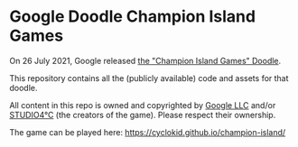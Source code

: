 # Google Doodle Champion Island Games

On 26 July 2021, Google released [the "Champion Island Games" Doodle](https://www.google.com/doodles/doodle-champion-island-games-july-26).

This repository contains all the (publicly available) code and assets for that doodle.

All content in this repo is owned and copyrighted by [Google LLC](https://google.com) and/or [STUDIO4°C](http://www.studio4c.co.jp/) (the creators of the game). Please respect their ownership.

The game can be played here: https://cyclokid.github.io/champion-island/
